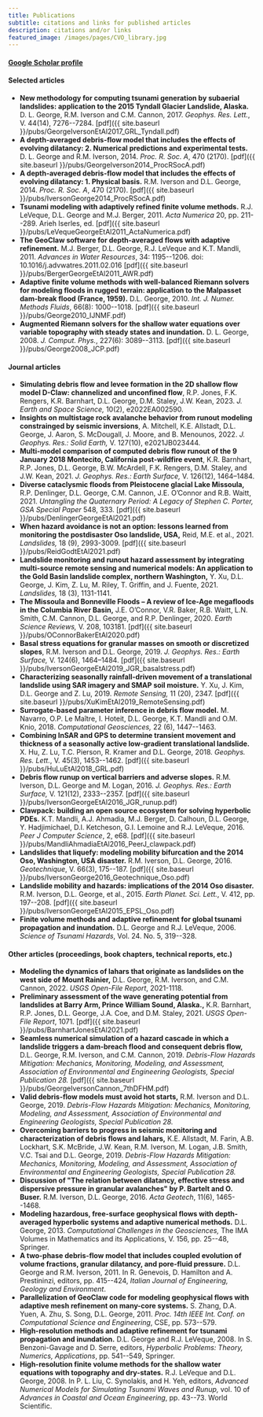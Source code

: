```yaml
---
title: Publications
subtitle: citations and links for published articles
description: citations and/or links
featured_image: /images/pages/CVO_library.jpg
---
```


#### [Google Scholar profile](https://scholar.google.com/citations?user=p9fuq1oAAAAJ&hl=en)

#### Selected articles
*  **New methodology for computing tsunami generation by subaerial landslides: application to the 2015 Tyndall Glacier Landslide, Alaska.** D. L. George, R.M. Iverson and C.M. Cannon, 2017. *Geophys. Res. Lett.*, V. 44(14), 7276--7284. [pdf]({{ site.baseurl }}/pubs/GeorgeIversonEtAl2017_GRL_Tyndall.pdf)
* **A depth-averaged debris-flow model that includes the effects of evolving dilatancy: 2. Numerical predictions and experimental tests.** D. L. George and R.M. Iverson, 2014. *Proc. R. Soc. A*, 470 (2170). [pdf]({{ site.baseurl }}/pubs/GeorgeIverson2014_ProcRSocA.pdf)
*  **A depth-averaged debris-flow model that includes the effects of evolving dilatancy: 1. Physical basis.** R.M. Iverson and D.L. George, 2014. *Proc. R. Soc. A*, 470 (2170). [pdf]({{ site.baseurl }}/pubs/IversonGeorge2014_ProcRSocA.pdf)
* **Tsunami modeling with adaptively refined finite volume methods.** R.J. LeVeque, D.L. George and M.J. Berger, 2011. *Acta Numerica* 20, pp. 211--289. Arieh Iserles, ed. [pdf]({{ site.baseurl }}/pubs/LeVequeGeorgeEtAl2011_ActaNumerica.pdf)
* **The GeoClaw software for depth-averaged flows with adaptive refinement.**  M.J. Berger, D.L. George, R.J. LeVeque and K.T. Mandli, 2011. *Advances in Water Resources*, 34: 1195--1206. doi: 10.1016/j.advwatres.2011.02.016 [pdf]({{ site.baseurl }}/pubs/BergerGeorgeEtAl2011_AWR.pdf)
* **Adaptive finite volume methods with well-balanced Riemann solvers for modeling floods in rugged terrain: application to the Malpasset dam-break flood (France, 1959).** D.L. George, 2010. *Int. J. Numer. Methods Fluids*, 66(8): 1000--1018. [pdf]({{ site.baseurl }}/pubs/George2010_IJNMF.pdf)
* **Augmented Riemann solvers for the shallow water equations over variable topography with steady states and inundation.** D. L. George, 2008. *J. Comput. Phys.*, 227(6): 3089--3113. [pdf]({{ site.baseurl }}/pubs/George2008_JCP.pdf)

#### Journal articles
* **Simulating debris flow and levee formation in the 2D shallow flow model D-Claw: channelized and unconfined flow**, R.P. Jones, F.K. Rengers, K.R. Barnhart, D.L. George, D.M. Staley, J.W. Kean, 2023. *J. Earth and Space Science,* 10(2), e2022EA002590.
* **Insights on multistage rock avalanche behavior from runout modeling constrainged by seismic inversions**, A. Mitchell, K.E. Allstadt, D.L. George, J. Aaron, S. McDougall, J. Moore, and B. Menounos, 2022. *J. Geophys. Res.: Solid Earth,* V. 127(10), e2021JB023444.
* **Multi-model comparison of computed debris flow runout of the 9 January 2018 Montecito, California post-wildfire event**, K.R. Barnhart, R.P. Jones, D.L. George, B.W. McArdell, F.K. Rengers, D.M. Staley, and J.W. Kean, 2021. *J. Geophys. Res.: Earth Surface,* V. 126(12), 1464–1484.
* **Diverse cataclysmic floods from Pleistocene glacial Lake Missoula,**
R.P. Denlinger, D.L. George, C.M. Cannon, J.E. O’Connor and R.B. Waitt, 2021.
 *Untangling the Quaternary Period: A Legacy of Stephen C. Porter, GSA Special Paper* 548, 333. [pdf]({{ site.baseurl }}/pubs/DenlingerGeorgeEtAl2021.pdf)
* **When hazard avoidance is not an option: lessons learned from monitoring the postdisaster Oso landslide, USA,** Reid, M.E. et al., 2021. *Landslides,* 18 (9), 2993-3009. [pdf]({{ site.baseurl }}/pubs/ReidGodtEtAl2021.pdf)
*  **Landslide monitoring and runout hazard assessment by integrating multi-source remote sensing and numerical models: An application to the Gold Basin landslide complex, northern Washington,** Y. Xu, D.L. George, J. Kim, Z. Lu, M. Riley, T. Griffin, and J. Fuente, 2021. *Landslides,* 18 (3), 1131-1141.
* **The Missoula and Bonneville Floods – A review of Ice-Age megafloods in the Columbia River Basin,** J.E. O’Connor, V.R. Baker, R.B. Waitt, L.N. Smith, C.M. Cannon, D.L. George,  and R.P. Denlinger, 2020. *Earth Science Reviews,* V. 208, 103181. [pdf]({{ site.baseurl }}/pubs/OConnorBakerEtAl2020.pdf)
* **Basal stress equations for granular masses on smooth or discretized slopes**, R.M. Iverson and D.L. George, 2019. *J. Geophys. Res.: Earth Surface,* V. 124(6), 1464–1484. [pdf]({{ site.baseurl }}/pubs/IversonGeorgeEtAl2019_JGR_basalstress.pdf)
* **Characterizing seasonally rainfall-driven movement of a translational landslide using SAR imagery and SMAP soil moisture.** Y. Xu, J. Kim, D.L. George and Z. Lu, 2019. *Remote Sensing,* 11 (20), 2347. [pdf]({{ site.baseurl }}/pubs/XuKimEtAl2019_RemoteSensing.pdf)
* **Surrogate-based parameter inference in debris flow model.** M. Navarro, O.P. Le Maître, I. Hoteit, D.L. George, K.T. Mandli and O.M. Knio, 2018. *Computational Geosciences,* 22 (6), 1447--1463.
* **Combining InSAR and GPS to determine transient movement and thickness of a seasonally active low-gradient translational landslide.** X. Hu, Z. Lu, T.C. Pierson, R. Kramer and D.L. George, 2018. *Geophys. Res. Lett.*, V. 45(3), 1453--1462. [pdf]({{ site.baseurl }}/pubs/HuLuEtAl2018_GRL.pdf)
* **Debris flow runup on vertical barriers and adverse slopes.** R.M. Iverson, D.L. George and M. Logan, 2016. *J. Geophys. Res.: Earth Surface,* V. 121(12), 2333--2357. [pdf]({{ site.baseurl }}/pubs/IversonGeorgeEtAl2016_JGR_runup.pdf)
*  **Clawpack: building an open source ecosystem for solving hyperbolic PDEs.** K.T. Mandli, A.J. Ahmadia, M.J. Berger, D. Calhoun, D.L. George, Y. Hadjimichael, D.I. Ketcheson, G.I. Lemoine and R.J. LeVeque, 2016. *Peer J Computer Science*, 2, e68. [pdf]({{ site.baseurl }}/pubs/MandliAhmadiaEtAl2016_PeerJ_clawpack.pdf)
* **Landslides that liquefy: modeling mobility bifurcation and the 2014 Oso, Washington, USA disaster.** R.M. Iverson, D.L. George, 2016. *Geotechnique*, V. 66(3), 175--187. [pdf]({{ site.baseurl }}/pubs/IversonGeorge2016_Geotechnique_Oso.pdf)
* **Landslide mobility and hazards: implications of the 2014 Oso disaster.** R.M. Iverson, D.L. George, et al., 2015. *Earth Planet. Sci. Lett.*, V. 412, pp. 197--208. [pdf]({{ site.baseurl }}/pubs/IversonGeorgeEtAl2015_EPSL_Oso.pdf)
* **Finite volume methods and adaptive refinement for global tsunami propagation and inundation.** D.L. George and R.J. LeVeque, 2006. *Science of Tsunami Hazards*, Vol. 24. No. 5, 319--328.

#### Other articles (proceedings, book chapters, technical reports, etc.)
* **Modeling the dynamics of lahars that originate as landslides on the west side of Mount Rainier,** D.L. George, R.M. Iverson, and C.M. Cannon, 2022. *USGS Open-File Report*, 2021-1118.
* **Preliminary assessment of the wave generating potential from landslides at Barry Arm, Prince William Sound, Alaska.,** K.R. Barnhart, R.P. Jones, D.L. George, J.A. Coe, and D.M. Staley, 2021. *USGS Open-File Report*, 1071. [pdf]({{ site.baseurl }}/pubs/BarnhartJonesEtAl2021.pdf)
* **Seamless numerical simulation of a hazard cascade in which a landslide triggers a dam-breach flood and consequent debris flow,** D.L. George, R.M. Iverson, and C.M. Cannon, 2019. *Debris-Flow Hazards Mitigation: Mechanics, Monitoring, Modeling, and Assessment, Association of Environmental and Engineering Geologists, Special Publication 28.* [pdf]({{ site.baseurl }}/pubs/GeorgeIversonCannon_7thDFHM.pdf)
* **Valid debris-flow models must avoid hot starts,** R.M. Iverson and D.L. George, 2019. *Debris-Flow Hazards Mitigation: Mechanics, Monitoring, Modeling, and Assessment, Association of Environmental and Engineering Geologists, Special Publication 28.*
* **Overcoming barriers to progress in seismic monitoring and characterization of debris flows and lahars,** K.E. Allstadt, M. Farin, A.B. Lockhart, S.K. McBride, J.W. Kean, R.M. Iverson, M. Logan, J.B. Smith, V.C. Tsai and D.L. George, 2019. *Debris-Flow Hazards Mitigation: Mechanics, Monitoring, Modeling, and Assessment, Association of Environmental and Engineering Geologists, Special Publication 28.*
* **Discussion of "The relation between dilatancy, effective stress and dispersive pressure in granular avalanches" by P. Bartelt and O. Buser.** R.M. Iverson, D.L. George, 2016. *Acta Geotech*, 11(6), 1465--1468.
* **Modeling hazardous, free-surface geophysical flows with depth-averaged hyperbolic systems and adaptive numerical methods.** D.L. George, 2013. *Computational Challenges in the Geosciences,* The IMA Volumes in Mathematics and its Applications, V. 156, pp. 25--48, Springer.
* **A two-phase debris-flow model that includes coupled evolution of volume fractions, granular dilatancy, and pore-fluid pressure.**   D.L. George and R.M. Iverson, 2011. In R. Genevois, D. Hamilton and A. Prestininzi, editors, pp. 415--424, *Italian Journal of Engineering, Geology and Environment*.
* **Parallelization of GeoClaw code for modeling geophysical flows with adaptive mesh refinement on many-core systems.** S. Zhang, D.A. Yuen, A. Zhu, S. Song, D.L. George, 2011. *Proc. 14th IEEE Int. Conf. on Computational Science and Engineering*, CSE, pp. 573--579.
* **High-resolution methods and adaptive refinement for tsunami propagation and inundation.**  D.L. George and R.J. LeVeque, 2008. In S. Benzoni-Gavage and D. Serre, editors, *Hyperbolic Problems: Theory, Numerics, Applications*, pp. 541--549, Springer.
* **High-resolution finite volume methods for the shallow water equations with topography and dry-states.** R.J. LeVeque and D.L. George, 2008. In P. L. Liu, C. Synolakis, and H. Yeh, editors, *Advanced Numerical Models for Simulating Tsunami Waves and Runup,* vol. 10 of *Advances in Coastal and Ocean Engineering*, pp. 43--73. World Scientific.
